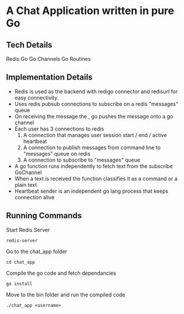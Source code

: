 # A Chat Application written in pure Go

## Tech Details
Redis
Go
Go Channels
Go Routines

## Implementation Details
- Redis is used as the backend with redigo connector and redisurl for easy connectivity.
- Uses redis pubsub connections to subscribe on a redis "messages" queue
- On receiving the message the , go pushes the message onto a go channel
- Each user has 3 connections to redis
    1. A connection that manages user session start / end / active heartbeat
    2. A connection to publish messages from command line to "messages" queue on redis
    3. A connection to subscribe to "messages" queue
- A go function runs independently to fetch text from the subscribe GoChannel
- When a text is received the function classifies it as a command or a plain text
- Heartbeat sender is an independent go lang process that keeps connection alive

## Running Commands

Start Redis Server
```
redis-server
```

Go to the chat_app folder
```
cd chat_app
```

Compile the go code and fetch dependancies
```
go install
```

Move to the bin folder and run the compiled code
```
./chat_app <username>
```

